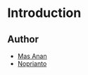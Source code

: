 # Introduction

## Author

* [Mas Anan](https://github.com/anannugroho)
* [Noprianto](https://github.com/0d3ng)

